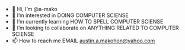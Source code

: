 - 👋 Hi, I’m @a-mako
- 👀 I’m interested in DOING COMPUTER SCIENSE
- 🌱 I’m currently learning HOW TO SPELL COMPUTER SCIENSE
- 💞️ I’m looking to collaborate on ANYTHING RELATED TO COMPUTER SCIENSE
- 📫 How to reach me EMAIL austin.a.makohon@yahoo.com

<!---
a-mako/a-mako is a ✨ special ✨ repository because its `README.md` (this file) appears on your GitHub profile.
You can click the Preview link to take a look at your changes.
--->
